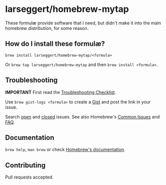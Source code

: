 # larseggert/homebrew-mytap

These formulæ provide software that I need, but didn't make it into the main
homebrew distribution, for some reason.

## How do I install these formulæ?
`brew install larseggert/homebrew-mytap/<formula>`

Or `brew tap larseggert/homebrew-mytap` and then `brew install <formula>`.

## Troubleshooting

**IMPORTANT** First read the [Troubleshooting Checklist](https://github.com/Homebrew/homebrew/blob/master/share/doc/homebrew/Troubleshooting.md#troubleshooting).

Use `brew gist-logs <formula>` to create a [Gist](https://gist.github.com/) and post the link in your issue.

Search [open](https://github.com/larseggert/homebrew-mytap/issues?state=open) and [closed](https://github.com/larseggert/homebrew-mytap/issues?state=closed) issues. See also Homebrew's  [Common Issues](https://github.com/Homebrew/homebrew/blob/master/share/doc/homebrew/Common-Issues.md) and [FAQ](https://github.com/Homebrew/homebrew/blob/master/share/doc/homebrew/FAQ.md).

## Documentation

`brew help`, `man brew` or check [Homebrew's documentation](https://github.com/Homebrew/homebrew/tree/master/share/doc/homebrew#readme).

## Contributing

Pull requests accepted.
